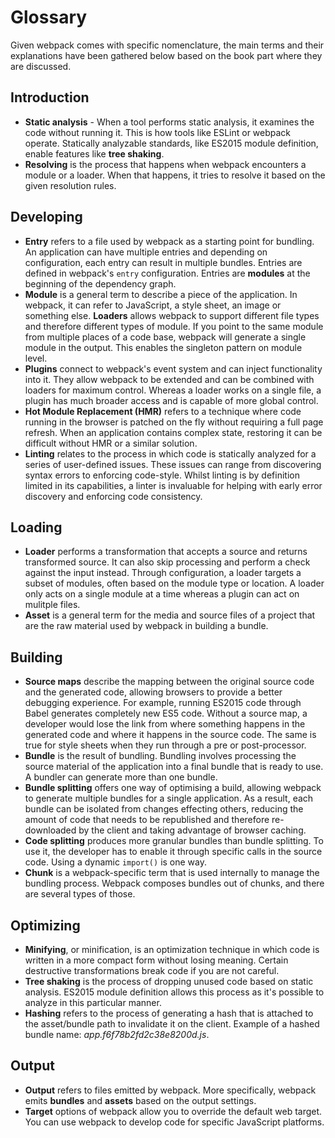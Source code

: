 # Glossary

Given webpack comes with specific nomenclature, the main terms and their explanations have been gathered below based on the book part where they are discussed.

## Introduction

* **Static analysis** - When a tool performs static analysis, it examines the code without running it. This is how tools like ESLint or webpack operate. Statically analyzable standards, like ES2015 module definition, enable features like **tree shaking**.
* **Resolving** is the process that happens when webpack encounters a module or a loader. When that happens, it tries to resolve it based on the given resolution rules.

## Developing

* **Entry** refers to a file used by webpack as a starting point for bundling. An application can have multiple entries and depending on configuration, each entry can result in multiple bundles. Entries are defined in webpack's `entry` configuration. Entries are **modules** at the beginning of the dependency graph.
* **Module** is a general term to describe a piece of the application. In webpack, it can refer to JavaScript, a style sheet, an image or something else. **Loaders** allows webpack to support different file types and therefore different types of module. If you point to the same module from multiple places of a code base, webpack will generate a single module in the output. This enables the singleton pattern on module level.
* **Plugins** connect to webpack's event system and can inject functionality into it. They allow webpack to be extended and can be combined with loaders for maximum control. Whereas a loader works on a single file, a plugin has much broader access and is capable of more global control.
* **Hot Module Replacement (HMR)** refers to a technique where code running in the browser is patched on the fly without requiring a full page refresh. When an application contains complex state, restoring it can be difficult without HMR or a similar solution.
* **Linting** relates to the process in which code is statically analyzed for a series of user-defined issues. These issues can range from discovering syntax errors to enforcing code-style. Whilst linting is by definition limited in its capabilities, a linter is invaluable for helping with early error discovery and enforcing code consistency.

## Loading

* **Loader** performs a transformation that accepts a source and returns transformed source. It can also skip processing and perform a check against the input instead. Through configuration, a loader targets a subset of modules, often based on the module type or location. A loader only acts on a single module at a time whereas a plugin can act on mulitple files.
* **Asset** is a general term for the media and source files of a project that are the raw material used by webpack in building a bundle.

## Building

* **Source maps** describe the mapping between the original source code and the generated code, allowing browsers to provide a better debugging experience. For example, running ES2015 code through Babel generates completely new ES5 code. Without a source map, a developer would lose the link from where something happens in the generated code and where it happens in the source code. The same is true for style sheets when they run through a pre or post-processor.
* **Bundle** is the result of bundling. Bundling involves processing the source material of the application into a final bundle that is ready to use. A bundler can generate more than one bundle.
* **Bundle splitting** offers one way of optimising a build, allowing webpack to generate multiple bundles for a single application. As a result, each bundle can be isolated from changes effecting others, reducing the amount of code that needs to be republished and therefore re-downloaded by the client and taking advantage of browser caching.
* **Code splitting** produces more granular bundles than bundle splitting. To use it, the developer has to enable it through specific calls in the source code. Using a dynamic `import()` is one way.
* **Chunk** is a webpack-specific term that is used internally to manage the bundling process. Webpack composes bundles out of chunks, and there are several types of those.

## Optimizing

* **Minifying**, or minification, is an optimization technique in which code is written in a more compact form without losing meaning. Certain destructive transformations break code if you are not careful.
* **Tree shaking** is the process of dropping unused code based on static analysis. ES2015 module definition allows this process as it's possible to analyze in this particular manner.
* **Hashing** refers to the process of generating a hash that is attached to the asset/bundle path to invalidate it on the client. Example of a hashed bundle name: *app.f6f78b2fd2c38e8200d.js*.

## Output

* **Output** refers to files emitted by webpack. More specifically, webpack emits **bundles** and **assets** based on the output settings.
* **Target** options of webpack allow you to override the default web target. You can use webpack to develop code for specific JavaScript platforms.
